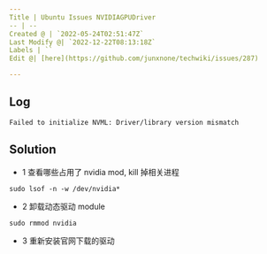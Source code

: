 ```yaml
---
Title | Ubuntu Issues NVIDIAGPUDriver
-- | --
Created @ | `2022-05-24T02:51:47Z`
Last Modify @| `2022-12-22T08:13:18Z`
Labels | ``
Edit @| [here](https://github.com/junxnone/techwiki/issues/287)

---
```


## Log

```
Failed to initialize NVML: Driver/library version mismatch
```

## Solution

- 1 查看哪些占用了 nvidia mod, kill 掉相关进程

```
sudo lsof -n -w /dev/nvidia*
```

- 2 卸载动态驱动 module

```
sudo rmmod nvidia
```
- 3 重新安装官网下载的驱动


